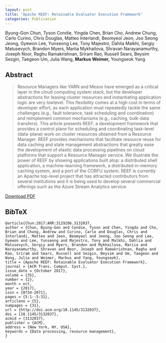 ```yaml
---
layout: post
title: "Apache REEF: Retainable Evaluator Execution Framework"
categories: Publication
---
```


Byung-Gon Chun, Tyson Condie, Yingda Chen, Brian Cho, Andrew Chung, Carlo Curino, Chris Douglas, Matteo Interlandi, Beomyeol Jeon,  Joo Seong Jeong, Gyewon Lee, Yunseong Lee, Tony Majestro, Dahlia Malkhi, Sergiy Matusevych, Brandon Myers, Mariia Mykhailova, Shravan Narayanamurthy, Joseph Noor, Raghu Ramakrishnan, Sriram Rao, Russell Sears, Beysim Sezgin, Taegeon Um, Julia Wang, **Markus Weimer,** Youngseok Yang


## Abstract

> Resource Managers like YARN and Mesos have emerged as a critical layer in the
> cloud computing system stack, but the developer abstractions for leasing
> cluster resources and instantiating application logic are very lowlevel. This
> flexibility comes at a high cost in terms of developer effort, as each
> application must repeatedly tackle the same challenges (e.g., fault tolerance,
> task scheduling and coordination) and reimplement common mechanisms (e.g.,
> caching, bulk-data transfers). This article presents REEF, a development
> framework that provides a control plane for scheduling and coordinating
> task-level (data-plane) work on cluster resources obtained from a Resource
> Manager. REEF provides mechanisms that facilitate resource reuse for data
> caching and state management abstractions that greatly ease the development of
> elastic data processing pipelines on cloud platforms that support a Resource
> Manager service. We illustrate the power of REEF by showing applications built
> atop: a distributed shell application, a machine-learning framework, a
> distributed in-memory caching system, and a port of the CORFU system. REEF is
> currently an Apache top-level project that has attracted contributors from
> several institutions and it is being used to develop several commercial
> offerings such as the Azure Stream Analytics service.


[Download PDF]({{site.url}}/files/pub/2017/2017-ACM-REEF.pdf)

## BibTeX

    @article{Chun:2017:ARR:3129286.3132037,
    author = {Chun, Byung-Gon and Condie, Tyson and Chen, Yingda and Cho, Brian and Chung, Andrew and Curino, Carlo and Douglas, Chris and Interlandi, Matteo and Jeon, Beomyeol and Jeong, Joo Seong and Lee, Gyewon and Lee, Yunseong and Majestro, Tony and Malkhi, Dahlia and Matusevych, Sergiy and Myers, Brandon and Mykhailova, Mariia and Narayanamurthy, Shravan and Noor, Joseph and Ramakrishnan, Raghu and Rao, Sriram and Sears, Russell and Sezgin, Beysim and Um, Taegeon and Wang, Julia and Weimer, Markus and Yang, Youngseok},
    title = {Apache REEF: Retainable Evaluator Execution Framework},
    journal = {ACM Trans. Comput. Syst.},
    issue_date = {October 2017},
    volume = {35},
    number = {2},
    month = oct,
    year = {2017},
    issn = {0734-2071},
    pages = {5:1--5:31},
    articleno = {5},
    numpages = {31},
    url = {http://doi.acm.org/10.1145/3132037},
    doi = {10.1145/3132037},
    acmid = {3132037},
    publisher = {ACM},
    address = {New York, NY, USA},
    keywords = {Data processing, resource management},
    }